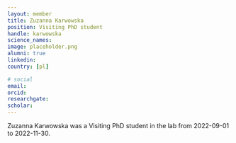 ```yaml
---
layout: member
title: Zuzanna Karwowska
position: Visiting PhD student
handle: karwowska
science_names:
image: placeholder.png
alumni: true
linkedin:
country: [pl]

# social
email:
orcid:
researchgate:
scholar:
---
```


Zuzanna Karwowska was a Visiting PhD student in the lab from 2022-09-01 to 2022-11-30.